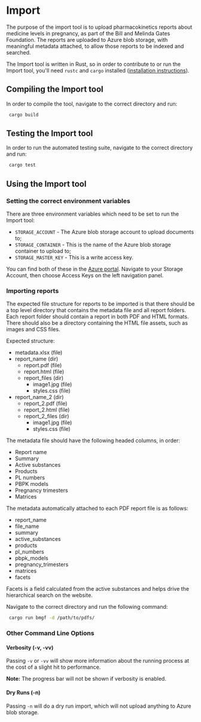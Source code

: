 # Import

The purpose of the import tool is to upload pharmacokinetics reports about medicine levels in pregnancy, as part of the Bill and Melinda Gates Foundation. The reports are uploaded to Azure blob storage, with meaningful metadata attached, to allow those reports to be indexed and searched.

The Import tool is written in Rust, so in order to contribute to or run the Import tool, you'll need `rustc` and `cargo` installed ([installation instructions](https://doc.rust-lang.org/cargo/getting-started/installation.html)).

## Compiling the Import tool

In order to compile the tool, navigate to the correct directory and run:

```sh
 cargo build
```

## Testing the Import tool

In order to run the automated testing suite, navigate to the correct directory and run:

```sh
 cargo test
```

## Using the Import tool

### Setting the correct environment variables

There are three environment variables which need to be set to run the Import tool:

- `STORAGE_ACCOUNT` - The Azure blob storage account to upload documents to;
- `STORAGE_CONTAINER` - This is the name of the Azure blob storage container to upload to;
- `STORAGE_MASTER_KEY` - This is a write access key.

You can find both of these in the [Azure portal](https://portal.azure.com). Navigate to your Storage Account, then choose Access Keys on the left navigation panel.

### Importing reports

The expected file structure for reports to be imported is that there should be a top level directory that contains the metadata file and all report folders. Each report folder should contain a report in both PDF and HTML formats. There should also be a directory containing the HTML file assets, such as images and CSS files.

Expected structure:

- metadata.xlsx (file)
- report_name (dir)
  - report.pdf (file)
  - report.html (file)
  - report_files (dir)
    - image1.jpg (file)
    - styles.css (file)
- report_name_2 (dir)
  - report_2.pdf (file)
  - report_2.html (file)
  - report_2_files (dir)
    - image1.jpg (file)
    - styles.css (file)

The metadata file should have the following headed columns, in order:

- Report name
- Summary
- Active substances
- Products
- PL numbers
- PBPK models
- Pregnancy trimesters
- Matrices

The metadata automatically attached to each PDF report file is as follows:

- report_name
- file_name
- summary
- active_substances
- products
- pl_numbers
- pbpk_models
- pregnancy_trimesters
- matrices
- facets

Facets is a field calculated from the active substances and helps drive the hierarchical search on the website.

Navigate to the correct directory and run the following command:

```sh
 cargo run bmgf -d /path/to/pdfs/
```

### Other Command Line Options

#### Verbosity (-v, -vv)

Passing `-v` or `-vv` will show more information about the running process at the cost of a slight hit to performance.

**Note:** The progress bar will not be shown if verbosity is enabled.

#### Dry Runs (-n)

Passing `-n` will do a dry run import, which will not upload anything to Azure blob storage.
